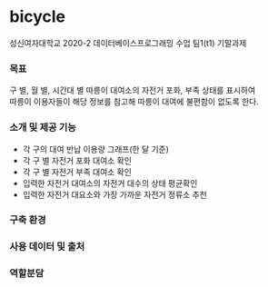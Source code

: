 # bicycle
성신여자대학교 2020-2 데이터베이스프로그래밍 수업 팀1(t1) 기말과제

### 목표
구 별, 월 별, 시간대 별 따릉이 대여소의 자전거 포화, 부족 상태를 표시하여 
<br>따릉이 이용자들이 해당 정보를 참고해 따릉이 대여에 불편함이 없도록 한다.

### 소개 및 제공 기능
- 각 구의 대여 반납 이용량 그래프(한 달 기준)
- 각 구 별 자전거 포화 대여소 확인
- 각 구 별 자전거 부족 대여소 확인
- 입력한 자전거 대여소의 자전거 대수의 상태 평균확인
- 입력한 자전거 대요소와 가장 가까운 자전거 정류소 추천

### 구축 환경


### 사용 데이터 및 출처


### 역할분담
